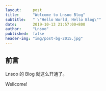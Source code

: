 ```yaml
---
layout:     post
title:      "Welcome to Lnsoo Blog"
subtitle:   " \"Hello World, Hello Blog\""
date:       2019-10-13 21:57:00+800
author:     "Lnsoo"
published:  false
header-img: "img/post-bg-2015.jpg"
---
```


## 前言

Lnsoo 的 Blog 就这么开通了。

Wellcome!
